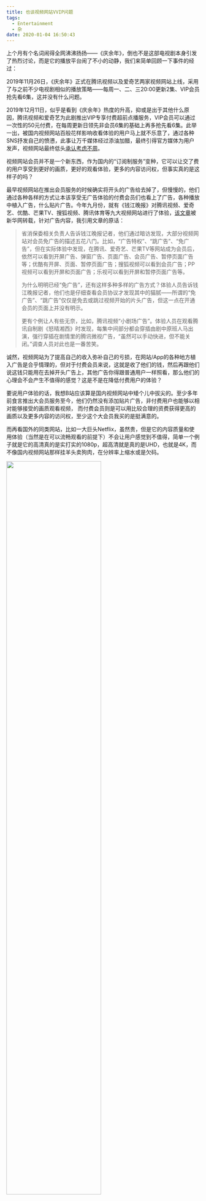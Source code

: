 ```yaml
---
title: 也谈视频网站VVIP问题
tags:
  - Entertainment
  - 杂
date: 2020-01-04 16:50:43
---
```



上个月有个名词闹得全网沸沸扬扬——《庆余年》，倒也不是这部电视剧本身引发了热烈讨论，而是它的播放平台闹了不小的动静，我们来简单回顾一下事件的经过：

2019年11月26日，《庆余年》正式在腾讯视频以及爱奇艺两家视频网站上线，采用了与之前不少电视剧相似的播放策略——每周一、二、三20:00更新2集、VIP会员抢先看6集，这并没有什么问题。

2019年12月11日，似乎是看到《庆余年》热度的升高，抑或是出于其他什么原因，腾讯视频和爱奇艺为此剧推出VIP专享付费超前点播服务，VIP会员可以通过一次性的50元付费，在每周更新日领先非会员6集的基础上再多抢先看6集。此举一出，被国内视频网站百般花样影响收看体验的用户马上就不乐意了，通过各种SNS抒发自己的愤懑，此事让万千媒体经过添油加醋，最终引得官方媒体为用户发声，视频网站最终低头[承认考虑不周](http://society.people.com.cn/n1/2019/1218/c1008-31510577.html)。

视频网站会员并不是一个新东西，作为国内的“订阅制服务”变种，它可以让交了费的用户享受到更好的画质，更好的观看体验，更多的内容访问权，但事实真的是这样子的吗？

最早视频网站在推出会员服务的时候确实将开头的广告给去掉了，但慢慢的，他们通过各种各样的方式让本该享受无广告体验的付费会员们也看上了广告，各种播放中植入广告，什么贴片广告。今年九月份，就有《钱江晚报》对腾讯视频、爱奇艺、优酷、芒果TV、搜狐视频、腾讯体育等九大视频网站进行了体验，[该文章](http://www.xinhuanet.com/fortune/2019-06/25/c_1124665535.htm)被新华网转载，针对广告内容，我引用文章的原话：

> 省消保委相关负责人告诉钱江晚报记者，他们通过暗访发现，大部分视频网站对会员免广告的描述五花八门。比如，“广告特权”、“跳广告”、“免广告”，但在实际体验中发现，在腾讯、爱奇艺、芒果TV等网站成为会员后，依然可以看到开屏广告、弹窗广告、页面广告、会员广告、暂停页面广告等；优酷有开屏、页面、暂停页面广告；搜狐视频可以看到会员广告；PP视频可以看到开屏和页面广告；乐视可以看到开屏和暂停页面广告等。
>
> 为什么明明已经“免广告”，还有这样多种多样的广告方式？体验人员告诉钱江晚报记者，他们也是仔细查看会员协议才发现其中的猫腻——所谓的“免广告”、“跳广告”仅仅是免去或跳过视频开始的片头广告，但这一点在开通会员的页面上并没有明示。
>
> 更有个例让人有些无奈，比如，腾讯视频“小剧场广告”。体验人员在观看腾讯自制剧《怒晴湘西》时发现，每集中间部分都会穿插由剧中原班人马出演，强行穿插在剧情里的腾讯微视广告，“虽然可以手动快进，但不能关闭。”调查人员对此也是一番苦笑。

诚然，视频网站为了提高自己的收入弥补自己的亏损，在网站/App的各种地方植入广告是合乎情理的，但对于付费会员来说，这就是收了他们的钱，然后再跟他们说这钱只能用在去掉开头广告上，其他广告你得跟普通用户一样照看，那么他们的心理会不会产生不值得的感觉？这是不是在降低付费用户的体验？

要说用户体验的话，我想B站应该算是国内视频网站中矮个儿中拔尖的。至少多年前食言推出大会员服务至今，他们仍然没有添加贴片广告，非付费用户也能够以相对能够接受的画质观看视频， 而付费会员则是可以用比较合理的资费获得更高的画质以及更多内容的访问权，至少这个大会员我买的是挺满意的。

而再看国外的同类网站，比如一大巨头Netflix，虽然贵，但是它的内容质量和使用体验（当然是在可以流畅观看的前提下）不会让用户感觉到不值得，简单一个例子就是它的高清真的是实打实的1080p，超高清就是真的是UHD，也就是4K，而不像国内视频网站那样挂羊头卖狗肉，在分辨率上缩水或是欠码。

<img src="/images/image-20200104150823502.png" width=70% />

我们不是不愿意为内容付费，回头看看国内的正版游戏推广就知道了，为什么大家都愿意去Steam上面买游戏？最主要的恐怕就是它的用户体验做的好，购买简单，下载又快，比以前自己去找盗版还要简单（当然还有便宜）。而视频网站呢？付了费之后得到的是如此糟糕的用户体验，甚至还要二段式收费，那必然有部分用户会不愿意掏钱，而选择自行寻找盗版资源。“反正我要看的也就是那部剧嘛，其他内容送我都不要”，这可能是一些观众的真实想法，也折射出国内视频网站在内容吸引力上面的匮乏。当然，国内的大环境使得优质原创内容的出现概率并不高，这也是客观存在的事实。该如何提高用户的付费率呢？视频网站想出了一招付费提前看更多，并且尝试了一下感觉还行，就用在这次的《庆余年》身上了，结果这批观众不忍了，于是事件就这么爆发了。

用户是用脚投票的。你给我好的内容、好的用户体验，我自然会心甘情愿地掏钱留下来，而如果你的内容对我没吸引力了，用户体验变差了，那我还每个月续着你干嘛？现在视频网站的内容质量可能需要很长时间才能有明显的改善，那么是不是能够从用户体验出发，至少让付费用户看得更舒服一些，弥合用户与网站之间越来越大的裂痕，不要再赶走这些提供着不菲运营资金的“优质用户”了。